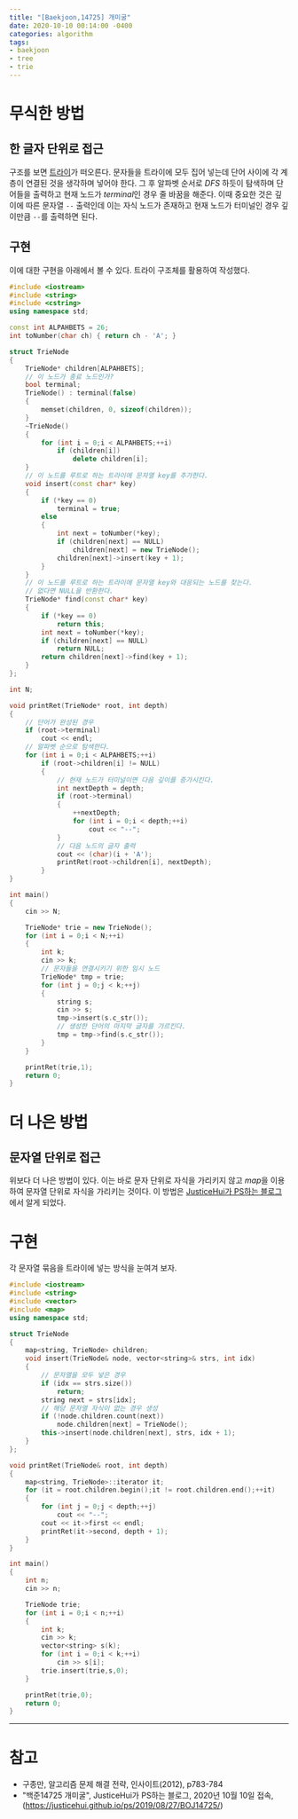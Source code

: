 ```yaml
---
title: "[Baekjoon,14725] 개미굴"
date: 2020-10-10 00:14:00 -0400
categories: algorithm 
tags:
- baekjoon 
- tree
- trie
---
```


# 무식한 방법 

## 한 글자 단위로 접근 
구조를 보면 [트라이](https://www.crocus.co.kr/1053)가 떠오른다. 
문자들을 트라이에 모두 집어 넣는데 단어 사이에 각 계층이 연결된 것을 생각하며 넣어야 한다. 
그 후 알파벳 순서로 $DFS$ 하듯이 탐색하며 단어들을 출력하고 현재 노드가 $terminal$인 경우 줄 바꿈을 해준다. 
이때 중요한 것은 깊이에 따른 문자열 `--` 출력인데 이는 자식 노드가 존재하고 현재 노드가 터미널인 경우 깊이만큼 `--`를 출력하면 된다. 

## 구현 
이에 대한 구현을 아래에서 볼 수 있다. 트라이 구조체를 활용하여 작성했다.
```cpp
#include <iostream>
#include <string>
#include <cstring>
using namespace std;

const int ALPAHBETS = 26;
int toNumber(char ch) { return ch - 'A'; }

struct TrieNode
{
	TrieNode* children[ALPAHBETS];
	// 이 노드가 종료 노드인가?
	bool terminal;
	TrieNode() : terminal(false)
	{
		memset(children, 0, sizeof(children));
	}
	~TrieNode()
	{
		for (int i = 0;i < ALPAHBETS;++i)
			if (children[i])
				delete children[i];
	}
	// 이 노드를 루트로 하는 트라이에 문자열 key를 추가한다.
	void insert(const char* key)
	{
		if (*key == 0)
			terminal = true;
		else
		{
			int next = toNumber(*key);
			if (children[next] == NULL)
				children[next] = new TrieNode();
			children[next]->insert(key + 1);
		}
	}
	// 이 노드를 루트로 하는 트라이에 문자열 key와 대응되는 노드를 찾는다.
	// 없다면 NULL을 반환한다.
	TrieNode* find(const char* key)
	{
		if (*key == 0)
			return this;
		int next = toNumber(*key);
		if (children[next] == NULL)
			return NULL;
		return children[next]->find(key + 1);
	}
};

int N;

void printRet(TrieNode* root, int depth)
{
	// 단어가 완성된 경우
	if (root->terminal)
		cout << endl;
	// 알파벳 순으로 탐색한다. 
	for (int i = 0;i < ALPAHBETS;++i)
		if (root->children[i] != NULL)
		{
			// 현재 노드가 터미널이면 다음 깊이를 증가시킨다. 
			int nextDepth = depth;
			if (root->terminal)
			{
				++nextDepth;
				for (int i = 0;i < depth;++i)
					cout << "--";
			}
			// 다음 노드의 글자 출력 
			cout << (char)(i + 'A');
			printRet(root->children[i], nextDepth);
		}
}

int main()
{
	cin >> N;

	TrieNode* trie = new TrieNode();
	for (int i = 0;i < N;++i)
	{
		int k;
		cin >> k;
		// 문자들을 연결시키기 위한 임시 노드
		TrieNode* tmp = trie;
		for (int j = 0;j < k;++j)
		{
			string s;
			cin >> s;
			tmp->insert(s.c_str());
			// 생성한 단어의 마지막 글자를 가르킨다. 
			tmp = tmp->find(s.c_str());
		}
	}

	printRet(trie,1);
	return 0;
}
```

# 더 나은 방법 

## 문자열 단위로 접근 

위보다 더 나은 방법이 있다. 이는 바로 문자 단위로 자식을 가리키지 않고 $map$을 이용하여 문자열 단위로 자식을 가리키는 것이다. 
이 방법은 [JusticeHui가 PS하는 블로그](https://justicehui.github.io/ps/2019/08/27/BOJ14725/)에서 알게 되었다. 

# 구현 
각 문자열 묶음을 트라이에 넣는 방식을 눈여겨 보자.
```cpp
#include <iostream>
#include <string>
#include <vector>
#include <map>
using namespace std;

struct TrieNode
{
	map<string, TrieNode> children;
	void insert(TrieNode& node, vector<string>& strs, int idx)
	{
		// 문자열을 모두 넣은 경우
		if (idx == strs.size())
			return;
		string next = strs[idx];
		// 해당 문자열 자식이 없는 경우 생성
		if (!node.children.count(next))
			node.children[next] = TrieNode();
		this->insert(node.children[next], strs, idx + 1);
	}
};

void printRet(TrieNode& root, int depth)
{
	map<string, TrieNode>::iterator it;
	for (it = root.children.begin();it != root.children.end();++it)
	{
		for (int j = 0;j < depth;++j)
			cout << "--";
		cout << it->first << endl;
		printRet(it->second, depth + 1);
	}
}

int main()
{
	int n;
	cin >> n;

	TrieNode trie;
	for (int i = 0;i < n;++i)
	{
		int k;
		cin >> k;
		vector<string> s(k);
		for (int i = 0;i < k;++i)
			cin >> s[i];
		trie.insert(trie,s,0);
	}

	printRet(trie,0);
	return 0;
}
```

---

# 참고 
- 구종만, 알고리즘 문제 해결 전략, 인사이트(2012), p783-784
- "백준14725 개미굴", JusticeHui가 PS하는 블로그, 2020년 10월 10일 접속, (https://justicehui.github.io/ps/2019/08/27/BOJ14725/)
